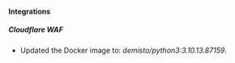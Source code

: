 #### Integrations
##### Cloudflare WAF
- Updated the Docker image to: *demisto/python3:3.10.13.87159*.
